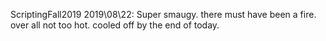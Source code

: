 ScriptingFall2019
2019\08\22: Super smaugy. there must have been a fire. over all not too hot. cooled off by the end of today.